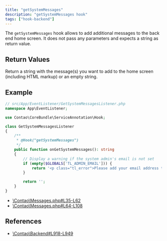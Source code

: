 ```yaml
---
title: "getSystemMessages"
description: "getSystemMessages hook"
tags: ["hook-backend"]
---
```


The `getSystemMessages` hook allows to add additional messages to the back end
home screen. It does not pass any parameters and expects a string as return value.


## Return Values

Return a string with the message(s) you want to add to the home screen (including
HTML markup) or an empty string.


## Example

```php
// src/App/EventListener/GetSystemMessagesListener.php
namespace App\EventListener;

use Contao\CoreBundle\ServiceAnnotation\Hook;

class GetSystemMessagesListener
{
    /**
     * @Hook("getSystemMessages")
     */
    public function onGetSystemMessages(): string
    {
        // Display a warning if the system admin's email is not set
        if (empty($GLOBALS['TL_ADMIN_EMAIL'])) {
            return '<p class="tl_error">Please add your email address to system settings.</p>';
        }

        return '';
    }
}
```

* [\Contao\Messages.php#L35-L62](https://github.com/contao/contao/blob/4.7.6/core-bundle/src/Resources/contao/classes/Messages.php#L35-L62)
* [\Contao\Messages.php#L64-L108](https://github.com/contao/contao/blob/4.7.6/core-bundle/src/Resources/contao/classes/Messages.php#L64-L108)


## References

* [\Contao\Backend#L918-L949](https://github.com/contao/contao/blob/4.7.6/core-bundle/src/Resources/contao/classes/Backend.php#L918-L949)
